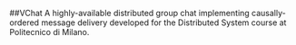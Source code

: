 ##VChat
A highly-available distributed group chat implementing causally-ordered message delivery developed for the Distributed System course at Politecnico di Milano. 

